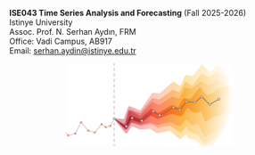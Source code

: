 <b>ISE043 Time Series Analysis and Forecasting</b> (Fall 2025-2026)<br>
Istinye University<br>
Assoc. Prof. N. Serhan Aydın, FRM<br>
Office: Vadi Campus, AB917<br>
Email: <a href='mailto:serhan.aydin@istinye.edu.tr'>serhan.aydin@istinye.edu.tr</a>

<img src="media/logo.png" style="width: 60%; display: block; margin: auto;">
